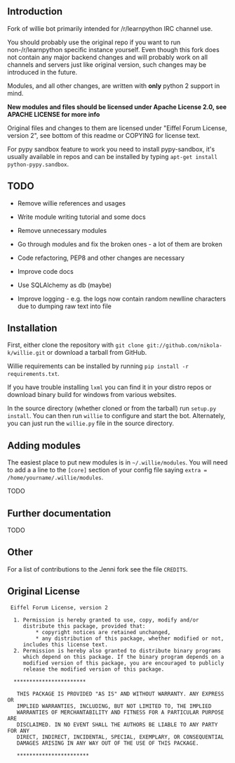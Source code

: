 Introduction
------------

Fork of willie bot primarily intended for /r/learnpython IRC channel use.

You should probably use the original repo if you want to run non-/r/learnpython
specific instance  yourself. Even though this fork does not contain any major backend changes and will probably
work on all channels and servers just like original version, such changes may be introduced
in the future.

Modules, and all other changes, are written with **only** python 2 support in mind.

**New modules and files should be licensed under Apache License 2.0, see APACHE LICENSE for more info**

Original files and changes to them are licensed under "Eiffel Forum License, version 2", 
see bottom of this readme or COPYING for license text.

For pypy sandbox feature to work you need to install pypy-sandbox, it's usually available in repos
and can be installed by typing `apt-get install python-pypy.sandbox`.

TODO
----

* Remove willie references and usages

* Write module writing tutorial and some docs

* Remove unnecessary modules

* Go through modules and fix the broken ones - a lot of them are broken

* Code refactoring, PEP8 and other changes are necessary

* Improve code docs

* Use SQLAlchemy as db (maybe)

* Improve logging - e.g. the logs now contain random newlline characters due to dumping raw text into file


Installation
------------

First, either clone the repository with `git clone
git://github.com/nikola-k/willie.git` or download a tarball from GitHub.

Willie requirements can be installed by running `pip install -r requirements.txt`.

If you have trouble installing `lxml` you can find it in your distro repos or download
binary build for windows from various websites.


In the source directory (whether cloned or from the tarball) run
`setup.py install`. You can then run `willie` to configure and start the
bot. Alternately, you can just run the `willie.py` file in the source
directory.

Adding modules
--------------
The easiest place to put new modules is in `~/.willie/modules`. You will need
to add a a line to the `[core]` section of your config file saying
`extra = /home/yourname/.willie/modules`.


TODO

Further documentation
---------------------

TODO

Other
-----

For a list of contributions to the Jenni fork see the file `CREDITS`.


Original License
----------------

     Eiffel Forum License, version 2

      1. Permission is hereby granted to use, copy, modify and/or
         distribute this package, provided that:
             * copyright notices are retained unchanged,
             * any distribution of this package, whether modified or not,
         includes this license text.
      2. Permission is hereby also granted to distribute binary programs
         which depend on this package. If the binary program depends on a
         modified version of this package, you are encouraged to publicly
         release the modified version of this package.

      ***********************

       THIS PACKAGE IS PROVIDED "AS IS" AND WITHOUT WARRANTY. ANY EXPRESS OR
       IMPLIED WARRANTIES, INCLUDING, BUT NOT LIMITED TO, THE IMPLIED
       WARRANTIES OF MERCHANTABILITY AND FITNESS FOR A PARTICULAR PURPOSE ARE
       DISCLAIMED. IN NO EVENT SHALL THE AUTHORS BE LIABLE TO ANY PARTY FOR ANY
       DIRECT, INDIRECT, INCIDENTAL, SPECIAL, EXEMPLARY, OR CONSEQUENTIAL
       DAMAGES ARISING IN ANY WAY OUT OF THE USE OF THIS PACKAGE.
    
       ***********************
